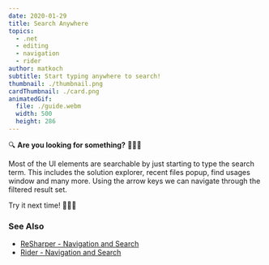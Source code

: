 ```yaml
---
date: 2020-01-29
title: Search Anywhere
topics:
  - .net
  - editing
  - navigation
  - rider
author: matkoch
subtitle: Start typing anywhere to search!
thumbnail: ./thumbnail.png
cardThumbnail: ./card.png
animatedGif:
  file: ./guide.webm
  width: 500
  height: 286
---
```

🔍 **Are you looking for something?** 🤷🏻‍♂️

Most of the UI elements are searchable by just starting to type the search term. This includes the solution explorer, recent files popup, find usages window and many more. Using the arrow keys we can navigate through the filtered result set.

Try it next time!️️️ 🕵🏻‍♀️

### See Also
- [ReSharper - Navigation and Search](https://www.jetbrains.com/help/resharper/Navigation_and_Search__Index.html)
- [Rider - Navigation and Search](https://www.jetbrains.com/help/rider/Navigation_and_Search__Index.html)
